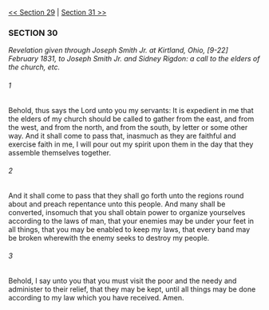 [<< Section 29](Section%2029)  |  [Section 31 >>](Section%2031)

### SECTION 30

*Revelation given through Joseph Smith Jr. at Kirtland, Ohio, [9-22] February 1831, to Joseph Smith Jr. and Sidney Rigdon: a call to the elders of the church, etc.*

###### 1
Behold, thus says the Lord unto you my servants: It is expedient in me that the elders of my church should be called to gather from the east, and from the west, and from the north, and from the south, by letter or some other way. And it shall come to pass that, inasmuch as they are faithful and exercise faith in me, I will pour out my spirit upon them in the day that they assemble themselves together.

###### 2
And it shall come to pass that they shall go forth unto the regions round about and preach repentance unto this people. And many shall be converted, insomuch that you shall obtain power to organize yourselves according to the laws of man, that your enemies may be under your feet in all things, that you may be enabled to keep my laws, that every band may be broken wherewith the enemy seeks to destroy my people.

###### 3
Behold, I say unto you that you must visit the poor and the needy and administer to their relief, that they may be kept, until all things may be done according to my law which you have received. Amen.